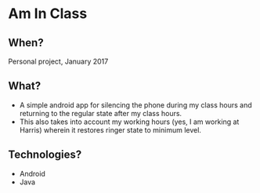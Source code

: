 # Am In Class

## When?
Personal project, January 2017

## What?
- A simple android app for silencing the phone during my class hours and returning to the regular state after my class hours. 
- This also takes into account my working hours (yes, I am working at Harris) wherein it restores ringer state to minimum level.

## Technologies?
- Android
- Java
